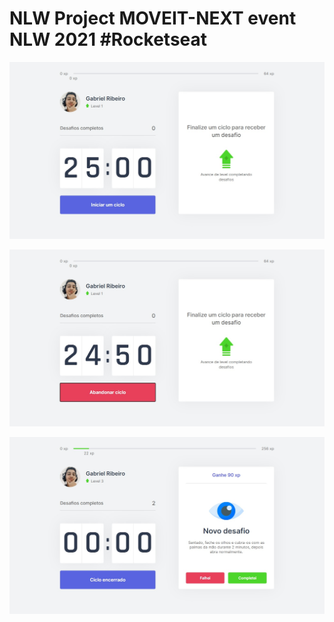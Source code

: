 # NLW  Project MOVEIT-NEXT event NLW 2021 #Rocketseat

![image](moveit.jpg)

![image](moveit2.jpg)

![image](moveit3.jpg)
